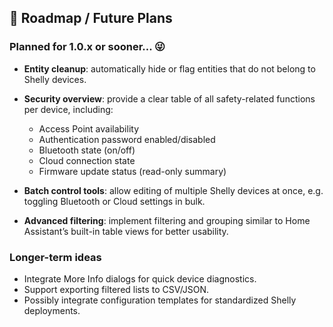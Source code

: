 ## 🧭 Roadmap / Future Plans

### Planned for 1.0.x or sooner... 😜

* **Entity cleanup**: automatically hide or flag entities that do not belong to Shelly devices.
* **Security overview**: provide a clear table of all safety-related functions per device, including:

  * Access Point availability
  * Authentication password enabled/disabled
  * Bluetooth state (on/off)
  * Cloud connection state
  * Firmware update status (read-only summary)
* **Batch control tools**: allow editing of multiple Shelly devices at once, e.g. toggling Bluetooth or Cloud settings in bulk.
* **Advanced filtering**: implement filtering and grouping similar to Home Assistant’s built-in table views for better usability.

### Longer-term ideas

* Integrate More Info dialogs for quick device diagnostics.
* Support exporting filtered lists to CSV/JSON.
* Possibly integrate configuration templates for standardized Shelly deployments.
